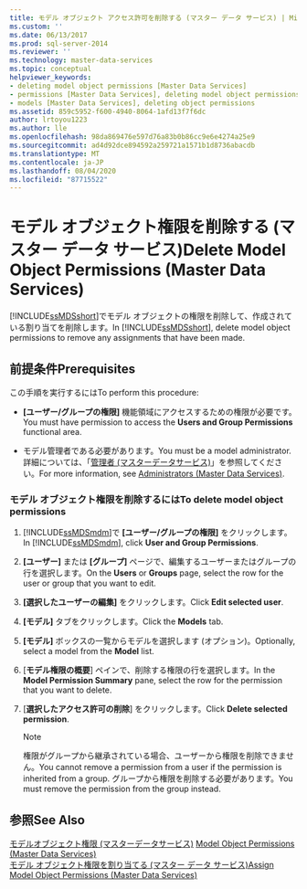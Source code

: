 ```yaml
---
title: モデル オブジェクト アクセス許可を削除する (マスター データ サービス) | Microsoft Docs
ms.custom: ''
ms.date: 06/13/2017
ms.prod: sql-server-2014
ms.reviewer: ''
ms.technology: master-data-services
ms.topic: conceptual
helpviewer_keywords:
- deleting model object permissions [Master Data Services]
- permissions [Master Data Services], deleting model object permissions
- models [Master Data Services], deleting object permissions
ms.assetid: 859c5952-f600-4940-8064-1afd13f7f6dc
author: lrtoyou1223
ms.author: lle
ms.openlocfilehash: 98da869476e597d76a83b0b86cc9e6e4274a25e9
ms.sourcegitcommit: ad4d92dce894592a259721a1571b1d8736abacdb
ms.translationtype: MT
ms.contentlocale: ja-JP
ms.lasthandoff: 08/04/2020
ms.locfileid: "87715522"
---
```

# <a name="delete-model-object-permissions-master-data-services"></a><span data-ttu-id="8dc4e-102">モデル オブジェクト権限を削除する (マスター データ サービス)</span><span class="sxs-lookup"><span data-stu-id="8dc4e-102">Delete Model Object Permissions (Master Data Services)</span></span>
  <span data-ttu-id="8dc4e-103">[!INCLUDE[ssMDSshort](../includes/ssmdsshort-md.md)]でモデル オブジェクトの権限を削除して、作成されている割り当てを削除します。</span><span class="sxs-lookup"><span data-stu-id="8dc4e-103">In [!INCLUDE[ssMDSshort](../includes/ssmdsshort-md.md)], delete model object permissions to remove any assignments that have been made.</span></span>  
  
## <a name="prerequisites"></a><span data-ttu-id="8dc4e-104">前提条件</span><span class="sxs-lookup"><span data-stu-id="8dc4e-104">Prerequisites</span></span>  
 <span data-ttu-id="8dc4e-105">この手順を実行するには</span><span class="sxs-lookup"><span data-stu-id="8dc4e-105">To perform this procedure:</span></span>  
  
-   <span data-ttu-id="8dc4e-106">**[ユーザー/グループの権限]** 機能領域にアクセスするための権限が必要です。</span><span class="sxs-lookup"><span data-stu-id="8dc4e-106">You must have permission to access the **Users and Group Permissions** functional area.</span></span>  
  
-   <span data-ttu-id="8dc4e-107">モデル管理者である必要があります。</span><span class="sxs-lookup"><span data-stu-id="8dc4e-107">You must be a model administrator.</span></span> <span data-ttu-id="8dc4e-108">詳細については、「[管理者 &#40;マスターデータサービス&#41;](administrators-master-data-services.md)」を参照してください。</span><span class="sxs-lookup"><span data-stu-id="8dc4e-108">For more information, see [Administrators &#40;Master Data Services&#41;](administrators-master-data-services.md).</span></span>  
  
### <a name="to-delete-model-object-permissions"></a><span data-ttu-id="8dc4e-109">モデル オブジェクト権限を削除するには</span><span class="sxs-lookup"><span data-stu-id="8dc4e-109">To delete model object permissions</span></span>  
  
1.  <span data-ttu-id="8dc4e-110">[!INCLUDE[ssMDSmdm](../includes/ssmdsmdm-md.md)]で **[ユーザー/グループの権限]** をクリックします。</span><span class="sxs-lookup"><span data-stu-id="8dc4e-110">In [!INCLUDE[ssMDSmdm](../includes/ssmdsmdm-md.md)], click **User and Group Permissions**.</span></span>  
  
2.  <span data-ttu-id="8dc4e-111">**[ユーザー]** または **[グループ]** ページで、編集するユーザーまたはグループの行を選択します。</span><span class="sxs-lookup"><span data-stu-id="8dc4e-111">On the **Users** or **Groups** page, select the row for the user or group that you want to edit.</span></span>  
  
3.  <span data-ttu-id="8dc4e-112">**[選択したユーザーの編集]** をクリックします。</span><span class="sxs-lookup"><span data-stu-id="8dc4e-112">Click **Edit selected user**.</span></span>  
  
4.  <span data-ttu-id="8dc4e-113">**[モデル]** タブをクリックします。</span><span class="sxs-lookup"><span data-stu-id="8dc4e-113">Click the **Models** tab.</span></span>  
  
5.  <span data-ttu-id="8dc4e-114">**[モデル]** ボックスの一覧からモデルを選択します (オプション)。</span><span class="sxs-lookup"><span data-stu-id="8dc4e-114">Optionally, select a model from the **Model** list.</span></span>  
  
6.  <span data-ttu-id="8dc4e-115">[**モデル権限の概要**] ペインで、削除する権限の行を選択します。</span><span class="sxs-lookup"><span data-stu-id="8dc4e-115">In the **Model Permission Summary** pane, select the row for the permission that you want to delete.</span></span>  
  
7.  <span data-ttu-id="8dc4e-116">[**選択したアクセス許可の削除**] をクリックします。</span><span class="sxs-lookup"><span data-stu-id="8dc4e-116">Click **Delete selected permission**.</span></span>  
  
    > [!NOTE]  
    >  <span data-ttu-id="8dc4e-117">権限がグループから継承されている場合、ユーザーから権限を削除できません。</span><span class="sxs-lookup"><span data-stu-id="8dc4e-117">You cannot remove a permission from a user if the permission is inherited from a group.</span></span> <span data-ttu-id="8dc4e-118">グループから権限を削除する必要があります。</span><span class="sxs-lookup"><span data-stu-id="8dc4e-118">You must remove the permission from the group instead.</span></span>  
  
## <a name="see-also"></a><span data-ttu-id="8dc4e-119">参照</span><span class="sxs-lookup"><span data-stu-id="8dc4e-119">See Also</span></span>  
 <span data-ttu-id="8dc4e-120">[モデルオブジェクト権限 &#40;マスターデータサービス&#41;](../../2014/master-data-services/model-object-permissions-master-data-services.md) </span><span class="sxs-lookup"><span data-stu-id="8dc4e-120">[Model Object Permissions &#40;Master Data Services&#41;](../../2014/master-data-services/model-object-permissions-master-data-services.md) </span></span>  
 [<span data-ttu-id="8dc4e-121">モデル オブジェクト権限を割り当てる (マスター データ サービス)</span><span class="sxs-lookup"><span data-stu-id="8dc4e-121">Assign Model Object Permissions &#40;Master Data Services&#41;</span></span>](../../2014/master-data-services/assign-model-object-permissions-master-data-services.md)  
  
  
